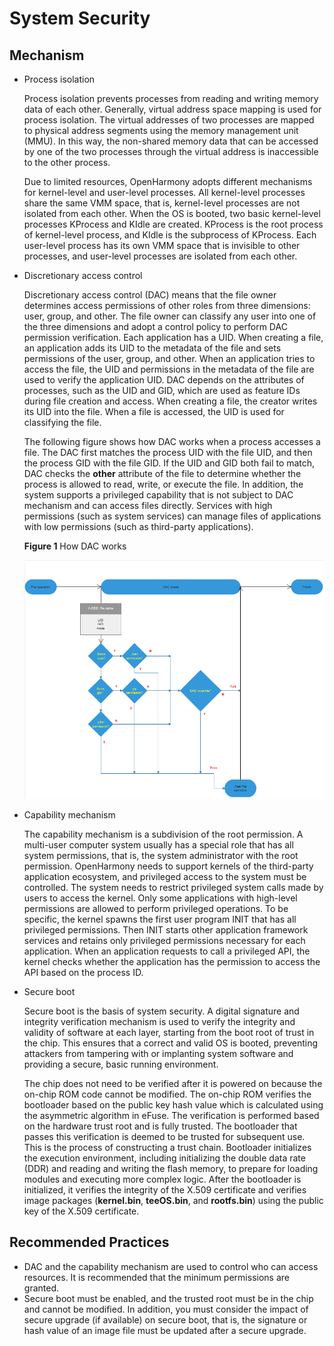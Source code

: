 # System Security<a name="EN-US_TOPIC_0000001052170813"></a>

## Mechanism<a name="section1654963052914"></a>

-   Process isolation

    Process isolation prevents processes from reading and writing memory data of each other. Generally, virtual address space mapping is used for process isolation. The virtual addresses of two processes are mapped to physical address segments using the memory management unit \(MMU\). In this way, the non-shared memory data that can be accessed by one of the two processes through the virtual address is inaccessible to the other process.

    Due to limited resources, OpenHarmony adopts different mechanisms for kernel-level and user-level processes. All kernel-level processes share the same VMM space, that is, kernel-level processes are not isolated from each other. When the OS is booted, two basic kernel-level processes KProcess and KIdle are created. KProcess is the root process of kernel-level process, and KIdle is the subprocess of KProcess. Each user-level process has its own VMM space that is invisible to other processes, and user-level processes are isolated from each other.

-   Discretionary access control

    Discretionary access control \(DAC\) means that the file owner determines access permissions of other roles from three dimensions: user, group, and other. The file owner can classify any user into one of the three dimensions and adopt a control policy to perform DAC permission verification. Each application has a UID. When creating a file, an application adds its UID to the metadata of the file and sets permissions of the user, group, and other. When an application tries to access the file, the UID and permissions in the metadata of the file are used to verify the application UID. DAC depends on the attributes of processes, such as the UID and GID, which are used as feature IDs during file creation and access. When creating a file, the creator writes its UID into the file. When a file is accessed, the UID is used for classifying the file.

    The following figure shows how DAC works when a process accesses a file. The DAC first matches the process UID with the file UID, and then the process GID with the file GID. If the UID and GID both fail to match, DAC checks the  **other**  attribute of the file to determine whether the process is allowed to read, write, or execute the file. In addition, the system supports a privileged capability that is not subject to DAC mechanism and can access files directly. Services with high permissions \(such as system services\) can manage files of applications with low permissions \(such as third-party applications\).

    **Figure  1**  How DAC works<a name="fig77437429496"></a>  
    

    ![](figures/en-us_image_0000001054777424.png)

-   Capability mechanism

    The capability mechanism is a subdivision of the root permission. A multi-user computer system usually has a special role that has all system permissions, that is, the system administrator with the root permission. OpenHarmony needs to support kernels of the third-party application ecosystem, and privileged access to the system must be controlled. The system needs to restrict privileged system calls made by users to access the kernel. Only some applications with high-level permissions are allowed to perform privileged operations. To be specific, the kernel spawns the first user program INIT that has all privileged permissions. Then INIT starts other application framework services and retains only privileged permissions necessary for each application. When an application requests to call a privileged API, the kernel checks whether the application has the permission to access the API based on the process ID.

-   Secure boot

    Secure boot is the basis of system security. A digital signature and integrity verification mechanism is used to verify the integrity and validity of software at each layer, starting from the boot root of trust in the chip. This ensures that a correct and valid OS is booted, preventing attackers from tampering with or implanting system software and providing a secure, basic running environment.

    The chip does not need to be verified after it is powered on because the on-chip ROM code cannot be modified. The on-chip ROM verifies the bootloader based on the public key hash value which is calculated using the asymmetric algorithm in eFuse. The verification is performed based on the hardware trust root and is fully trusted. The bootloader that passes this verification is deemed to be trusted for subsequent use. This is the process of constructing a trust chain. Bootloader initializes the execution environment, including initializing the double data rate \(DDR\) and reading and writing the flash memory, to prepare for loading modules and executing more complex logic. After the bootloader is initialized, it verifies the integrity of the X.509 certificate and verifies image packages \(**kernel.bin**,  **teeOS.bin**, and  **rootfs.bin**\) using the public key of the X.509 certificate.


## Recommended Practices<a name="section37901319112311"></a>

-   DAC and the capability mechanism are used to control who can access resources. It is recommended that the minimum permissions are granted.
-   Secure boot must be enabled, and the trusted root must be in the chip and cannot be modified. In addition, you must consider the impact of secure upgrade \(if available\) on secure boot, that is, the signature or hash value of an image file must be updated after a secure upgrade.


